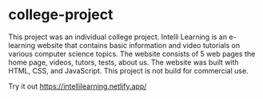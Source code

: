 # college-project
This project was an individual college project.
Intelli Learning is an e-learning website that
contains basic information and video tutorials
on various computer science topics. The
website consists of 5 web pages the home
page, videos, tutors, tests, about us. The
website was built with HTML, CSS, and
JavaScript. This project is not build for 
commercial use.

Try it out
https://intellilearning.netlify.app/

